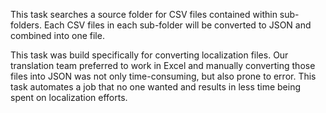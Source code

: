 This task searches a source folder for CSV files contained within sub-folders. Each CSV files in each sub-folder will be converted to JSON and combined into one file. 

This task was build specifically for converting localization files. Our translation team preferred to work in Excel and manually converting those files into JSON was not only time-consuming, but also prone to error. This task automates a job that no one wanted and results in less time being spent on localization efforts.
